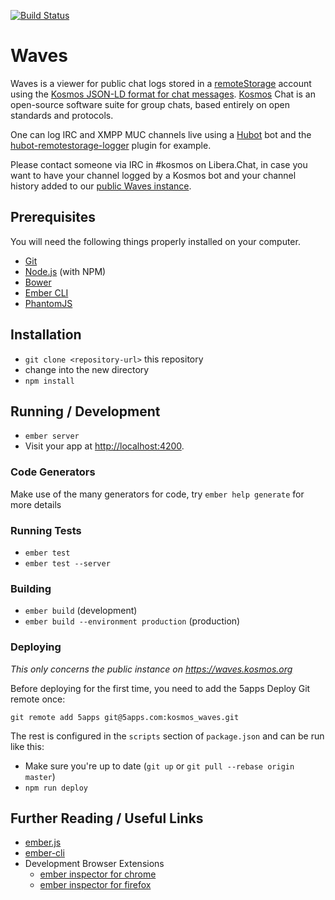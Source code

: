 [![Build Status](https://travis-ci.org/67P/waves.svg?branch=master)](https://travis-ci.org/67P/waves)

# Waves

Waves is a viewer for public chat logs stored in a [remoteStorage][1] account
using the [Kosmos JSON-LD format for chat messages][2]. [Kosmos][3] Chat is an
open-source software suite for group chats, based entirely on open standards
and protocols.

One can log IRC and XMPP MUC channels live using a [Hubot][4] bot and the
[hubot-remotestorage-logger][5] plugin for example.

Please contact someone via IRC in #kosmos on Libera.Chat, in case you want to
have your channel logged by a Kosmos bot and your channel history added to our
[public Waves instance][6].

## Prerequisites

You will need the following things properly installed on your computer.

* [Git](http://git-scm.com/)
* [Node.js](http://nodejs.org/) (with NPM)
* [Bower](http://bower.io/)
* [Ember CLI](http://www.ember-cli.com/)
* [PhantomJS](http://phantomjs.org/)

## Installation

* `git clone <repository-url>` this repository
* change into the new directory
* `npm install`

## Running / Development

* `ember server`
* Visit your app at [http://localhost:4200](http://localhost:4200).

### Code Generators

Make use of the many generators for code, try `ember help generate` for more details

### Running Tests

* `ember test`
* `ember test --server`

### Building

* `ember build` (development)
* `ember build --environment production` (production)

### Deploying

_This only concerns the public instance on https://waves.kosmos.org_

Before deploying for the first time, you need to add the 5apps Deploy Git
remote once:

    git remote add 5apps git@5apps.com:kosmos_waves.git

The rest is configured in the `scripts` section of `package.json` and can be
run like this:

* Make sure you're up to date (`git up` or `git pull --rebase origin master`)
* `npm run deploy`

## Further Reading / Useful Links

* [ember.js](http://emberjs.com/)
* [ember-cli](http://www.ember-cli.com/)
* Development Browser Extensions
  * [ember inspector for chrome](https://chrome.google.com/webstore/detail/ember-inspector/bmdblncegkenkacieihfhpjfppoconhi)
  * [ember inspector for firefox](https://addons.mozilla.org/en-US/firefox/addon/ember-inspector/)

[1]: https://remotestorage.io
[2]: https://github.com/remotestorage/modules/blob/master/src/chat-messages.js
[3]: https://kosmos.org
[4]: https://hubot.github.com
[5]: https://github.com/67P/hubot-remotestorage-logger
[6]: https://waves.kosmos.org
